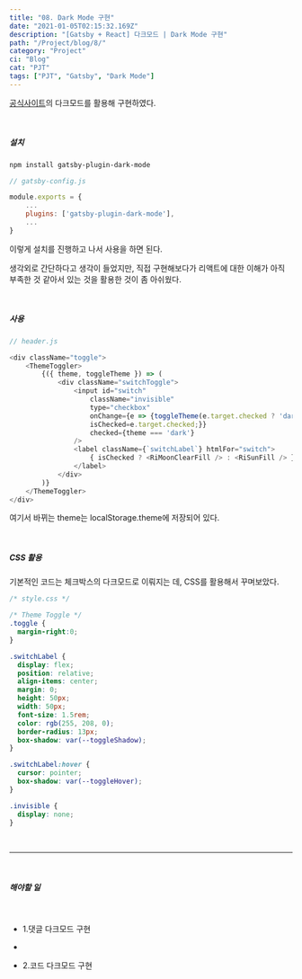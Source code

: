 ```yaml
---
title: "08. Dark Mode 구현"
date: "2021-01-05T02:15:32.169Z"
description: "[Gatsby + React] 다크모드 | Dark Mode 구현"
path: "/Project/blog/8/"
category: "Project"
ci: "Blog"
cat: "PJT"
tags: ["PJT", "Gatsby", "Dark Mode"]
---
```




[공식사이트](https://www.gatsbyjs.com/plugins/gatsby-plugin-dark-mode/)의 다크모드를 활용해 구현하였다.

<br />

##### 설치

```sh
npm install gatsby-plugin-dark-mode
```

```js
// gatsby-config.js

module.exports = {
    ...
  	plugins: ['gatsby-plugin-dark-mode'],
    ...
}
```

이렇게 설치를 진행하고 나서 사용을 하면 된다.

생각외로 간단하다고 생각이 들었지만, 직접 구현해보다가 리액트에 대한 이해가 아직 부족한 것 같아서 있는 것을 활용한 것이 좀 아쉬웠다.

<br />

##### 사용

```js
// header.js

<div className="toggle">
    <ThemeToggler>
        {({ theme, toggleTheme }) => (
            <div className="switchToggle">
                <input id="switch"
                    className="invisible"
                    type="checkbox"
                    onChange={e => {toggleTheme(e.target.checked ? 'dark' : 'light');
                    isChecked=e.target.checked;}}
                    checked={theme === 'dark'}
                />
                <label className={`switchLabel`} htmlFor="switch">
                    { isChecked ? <RiMoonClearFill /> : <RiSunFill /> }
                </label>
            </div>
        )}
    </ThemeToggler>  
</div>
```

여기서 바뀌는 theme는 localStorage.theme에 저장되어 있다.

<br />

##### CSS 활용

기본적인 코드는 체크박스의 다크모드로 이뤄지는 데, CSS를 활용해서 꾸며보았다.

```css
/* style.css */

/* Theme Toggle */
.toggle {
  margin-right:0;
}

.switchLabel {
  display: flex;
  position: relative;
  align-items: center;
  margin: 0;
  height: 50px;
  width: 50px;
  font-size: 1.5rem;
  color: rgb(255, 208, 0);
  border-radius: 13px;
  box-shadow: var(--toggleShadow);
}

.switchLabel:hover {
  cursor: pointer;
  box-shadow: var(--toggleHover);
}

.invisible {
  display: none;
}
```

<br />

<hr />

<br />

##### 해야할 일 

<br />

* 1.댓글 다크모드 구현
* <br />

* 2.코드 다크모드 구현

